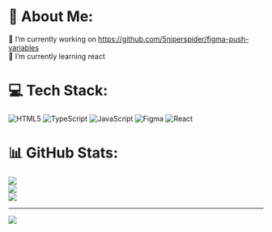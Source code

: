 # 💫 About Me:
🔭 I’m currently working on https://github.com/5niperspider/figma-push-variables<br>🌱 I’m currently learning react


# 💻 Tech Stack:
![HTML5](https://img.shields.io/badge/html5-%23E34F26.svg?style=for-the-badge&logo=html5&logoColor=white) ![TypeScript](https://img.shields.io/badge/typescript-%23007ACC.svg?style=for-the-badge&logo=typescript&logoColor=white) ![JavaScript](https://img.shields.io/badge/javascript-%23323330.svg?style=for-the-badge&logo=javascript&logoColor=%23F7DF1E) ![Figma](https://img.shields.io/badge/figma-%23F24E1E.svg?style=for-the-badge&logo=figma&logoColor=white) ![React](https://img.shields.io/badge/react-%2320232a.svg?style=for-the-badge&logo=react&logoColor=%2361DAFB)
# 📊 GitHub Stats:
![](https://github-readme-stats.vercel.app/api?username=5niperspider&theme=dark&hide_border=false&include_all_commits=false&count_private=false)<br/>
![](https://github-readme-streak-stats.herokuapp.com/?user=5niperspider&theme=dark&hide_border=false)<br/>
![](https://github-readme-stats.vercel.app/api/top-langs/?username=5niperspider&theme=dark&hide_border=false&include_all_commits=false&count_private=false&layout=compact)

---
[![](https://visitcount.itsvg.in/api?id=5niperspider&icon=0&color=0)](https://visitcount.itsvg.in)

<!-- Proudly created with GPRM ( https://gprm.itsvg.in ) -->
